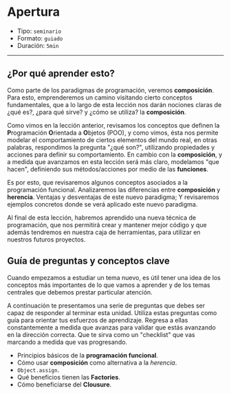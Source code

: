 # Apertura

* Tipo: `seminario`
* Formato: `guiado`
* Duración: `5min`

***

## ¿Por qué aprender esto?

Como parte de los paradigmas de programación, veremos **composición**. Para esto, emprenderemos un camino visitando cierto conceptos fundamentales, que a lo largo de esta lección nos darán nociones claras de ¿qué es?, ¿para qué sirve? y ¿cómo se utiliza? la **composición**.

Como vimos en la lección anterior, revisamos los conceptos que definen la **P**rogramación **O**rientada a **O**bjetos (POO), y como vimos, ésta nos permite modelar el comportamiento de ciertos elementos del mundo real, en otras palabras, respondimos la pregunta "¿qué son?", utilizando propiedades y acciones para definir su comportamiento. En cambio con la **composición**, y a medida que avanzamos en esta lección será más claro, modelamos "que hacen", definiendo sus métodos/acciones por medio de las **funciones**.

Es por esto, que revisaremos algunos conceptos asociados a la programación funcional. Analizaremos las diferencias entre **composición** y **herencia**. Ventajas y desventajas de este nuevo paradigma; Y revisaremos ejemplos concretos donde se verá aplicado este nuevo paradigma.

Al final de esta lección, habremos aprendido una nueva técnica de programación, que nos permitirá crear y mantener mejor código y que además tendremos en nuestra caja de herramientas, para utilizar en nuestros futuros proyectos.

## Guía de preguntas y conceptos clave

Cuando empezamos a estudiar un tema nuevo, es útil tener una idea de los
conceptos más importantes de lo que vamos a aprender y de los temas centrales
que debemos prestar particular atención.

A continuación te presentamos una serie de preguntas que debes ser capaz de
responder al terminar esta unidad. Utiliza estas preguntas como guía para
orientar tus esfuerzos de aprendizaje. Regresa a ellas constantemente a medida
que avanzas para validar que estás avanzando en la dirección correcta. Que te
sirva como un "checklist" que vas marcando a medida que vas progresando.

* Principios básicos de la **programación funcional**.
* Cómo usar **composición** como alternativa a la _herencia_.
* `Object.assign`.
* Qué beneficios tienen las **Factories**.
* Cómo beneficiarse del **Clousure**.


